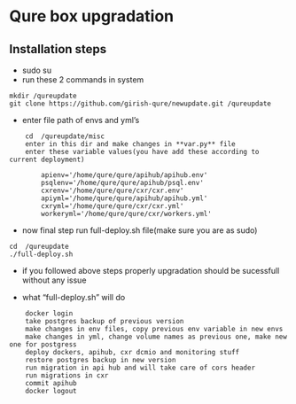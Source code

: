 # Qure box upgradation
## Installation steps

- sudo su 
- run these 2 commands in system
```
mkdir /qureupdate 
git clone https://github.com/girish-qure/newupdate.git /qureupdate
```
- enter file path of envs and yml’s
```
    cd  /qureupdate/misc
    enter in this dir and make changes in **var.py** file
    enter these variable values(you have add these according to current deployment)

        apienv='/home/qure/qure/apihub/apihub.env'
        psqlenv='/home/qure/qure/apihub/psql.env'
        cxrenv='/home/qure/qure/cxr/cxr.env'
        apiyml='/home/qure/qure/apihub/apihub.yml'
        cxryml='/home/qure/qure/cxr/cxr.yml'
        workeryml='/home/qure/qure/cxr/workers.yml'
```
- now final step run full-deploy.sh file(make sure you are as sudo)
```
cd  /qureupdate
./full-deploy.sh
```
- if you followed above steps properly upgradation should be sucessfull without any issue


- what “full-deploy.sh” will do
```
    docker login
    take postgres backup of previous version
    make changes in env files, copy previous env variable in new envs
    make changes in yml, change volume names as previous one, make new one for postgress
    deploy dockers, apihub, cxr dcmio and monitoring stuff
    restore postgres backup in new version
    run migration in api hub and will take care of cors header
    run migrations in cxr
    commit apihub
    docker logout
```
